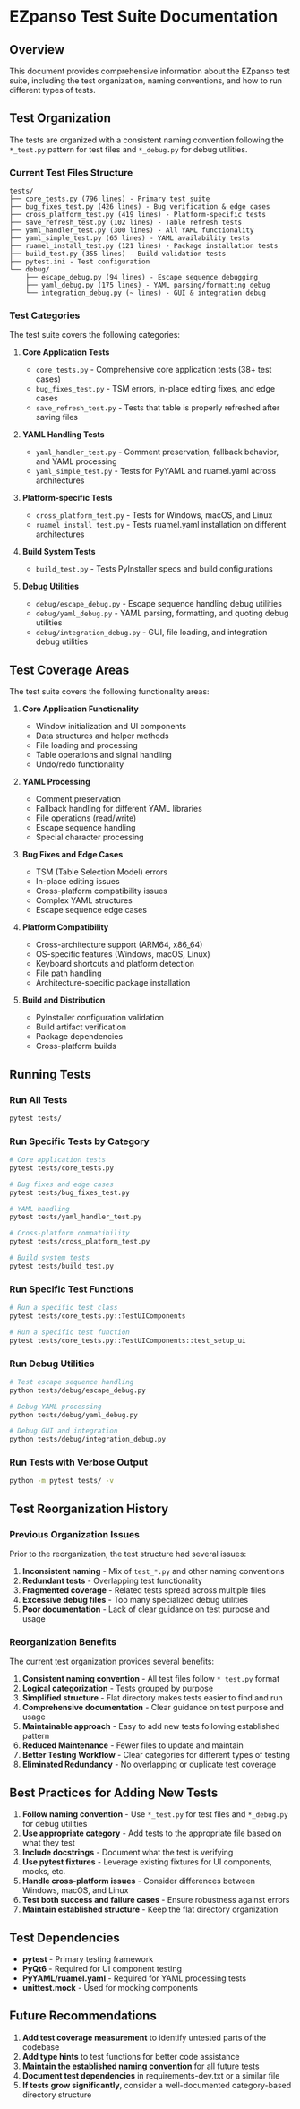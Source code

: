 # EZpanso Test Suite Documentation

## Overview

This document provides comprehensive information about the EZpanso test suite, including the test organization, naming conventions, and how to run different types of tests.

## Test Organization

The tests are organized with a consistent naming convention following the `*_test.py` pattern for test files and `*_debug.py` for debug utilities.

### Current Test Files Structure

```plaintext
tests/
├── core_tests.py (796 lines) - Primary test suite
├── bug_fixes_test.py (426 lines) - Bug verification & edge cases
├── cross_platform_test.py (419 lines) - Platform-specific tests
├── save_refresh_test.py (102 lines) - Table refresh tests
├── yaml_handler_test.py (300 lines) - All YAML functionality
├── yaml_simple_test.py (65 lines) - YAML availability tests
├── ruamel_install_test.py (121 lines) - Package installation tests
├── build_test.py (355 lines) - Build validation tests
├── pytest.ini - Test configuration
└── debug/
    ├── escape_debug.py (94 lines) - Escape sequence debugging
    ├── yaml_debug.py (175 lines) - YAML parsing/formatting debug
    └── integration_debug.py (~ lines) - GUI & integration debug
```

### Test Categories

The test suite covers the following categories:

1. **Core Application Tests**
   - `core_tests.py` - Comprehensive core application tests (38+ test cases)
   - `bug_fixes_test.py` - TSM errors, in-place editing fixes, and edge cases
   - `save_refresh_test.py` - Tests that table is properly refreshed after saving files

2. **YAML Handling Tests**
   - `yaml_handler_test.py` - Comment preservation, fallback behavior, and YAML processing
   - `yaml_simple_test.py` - Tests for PyYAML and ruamel.yaml across architectures

3. **Platform-specific Tests**
   - `cross_platform_test.py` - Tests for Windows, macOS, and Linux
   - `ruamel_install_test.py` - Tests ruamel.yaml installation on different architectures

4. **Build System Tests**
   - `build_test.py` - Tests PyInstaller specs and build configurations

5. **Debug Utilities**
   - `debug/escape_debug.py` - Escape sequence handling debug utilities
   - `debug/yaml_debug.py` - YAML parsing, formatting, and quoting debug utilities  
   - `debug/integration_debug.py` - GUI, file loading, and integration debug utilities

## Test Coverage Areas

The test suite covers the following functionality areas:

1. **Core Application Functionality**
   - Window initialization and UI components
   - Data structures and helper methods
   - File loading and processing
   - Table operations and signal handling
   - Undo/redo functionality

2. **YAML Processing**
   - Comment preservation
   - Fallback handling for different YAML libraries
   - File operations (read/write)
   - Escape sequence handling
   - Special character processing

3. **Bug Fixes and Edge Cases**
   - TSM (Table Selection Model) errors
   - In-place editing issues
   - Cross-platform compatibility issues
   - Complex YAML structures
   - Escape sequence edge cases

4. **Platform Compatibility**
   - Cross-architecture support (ARM64, x86_64)
   - OS-specific features (Windows, macOS, Linux)
   - Keyboard shortcuts and platform detection
   - File path handling
   - Architecture-specific package installation

5. **Build and Distribution**
   - PyInstaller configuration validation
   - Build artifact verification
   - Package dependencies
   - Cross-platform builds

## Running Tests

### Run All Tests

```bash
pytest tests/
```

### Run Specific Tests by Category

```bash
# Core application tests
pytest tests/core_tests.py

# Bug fixes and edge cases
pytest tests/bug_fixes_test.py

# YAML handling
pytest tests/yaml_handler_test.py

# Cross-platform compatibility
pytest tests/cross_platform_test.py

# Build system tests
pytest tests/build_test.py
```

### Run Specific Test Functions

```bash
# Run a specific test class
pytest tests/core_tests.py::TestUIComponents

# Run a specific test function
pytest tests/core_tests.py::TestUIComponents::test_setup_ui
```

### Run Debug Utilities

```bash
# Test escape sequence handling
python tests/debug/escape_debug.py

# Debug YAML processing
python tests/debug/yaml_debug.py

# Debug GUI and integration
python tests/debug/integration_debug.py
```

### Run Tests with Verbose Output

```bash
python -m pytest tests/ -v
```

## Test Reorganization History

### Previous Organization Issues

Prior to the reorganization, the test structure had several issues:

1. **Inconsistent naming** - Mix of `test_*.py` and other naming conventions
2. **Redundant tests** - Overlapping test functionality
3. **Fragmented coverage** - Related tests spread across multiple files
4. **Excessive debug files** - Too many specialized debug utilities
5. **Poor documentation** - Lack of clear guidance on test purpose and usage

### Reorganization Benefits

The current test organization provides several benefits:

1. **Consistent naming convention** - All test files follow `*_test.py` format
2. **Logical categorization** - Tests grouped by purpose
3. **Simplified structure** - Flat directory makes tests easier to find and run
4. **Comprehensive documentation** - Clear guidance on test purpose and usage
5. **Maintainable approach** - Easy to add new tests following established pattern
6. **Reduced Maintenance** - Fewer files to update and maintain
7. **Better Testing Workflow** - Clear categories for different types of testing
8. **Eliminated Redundancy** - No overlapping or duplicate test coverage

## Best Practices for Adding New Tests

1. **Follow naming convention** - Use `*_test.py` for test files and `*_debug.py` for debug utilities
2. **Use appropriate category** - Add tests to the appropriate file based on what they test
3. **Include docstrings** - Document what the test is verifying
4. **Use pytest fixtures** - Leverage existing fixtures for UI components, mocks, etc.
5. **Handle cross-platform issues** - Consider differences between Windows, macOS, and Linux
6. **Test both success and failure cases** - Ensure robustness against errors
7. **Maintain established structure** - Keep the flat directory organization

## Test Dependencies

- **pytest** - Primary testing framework
- **PyQt6** - Required for UI component testing
- **PyYAML/ruamel.yaml** - Required for YAML processing tests
- **unittest.mock** - Used for mocking components

## Future Recommendations

1. **Add test coverage measurement** to identify untested parts of the codebase
2. **Add type hints** to test functions for better code assistance
3. **Maintain the established naming convention** for all future tests
4. **Document test dependencies** in requirements-dev.txt or a similar file
5. **If tests grow significantly**, consider a well-documented category-based directory structure
